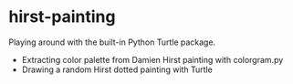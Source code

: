 # hirst-painting

Playing around with the built-in Python Turtle package.
- Extracting color palette from Damien Hirst painting with colorgram.py
- Drawing a random Hirst dotted painting with Turtle
